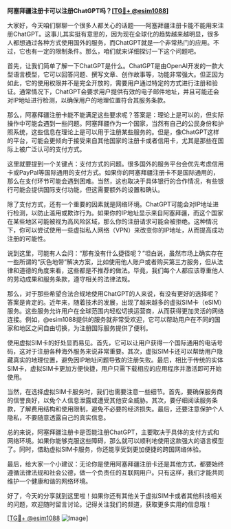 **阿塞拜疆注册卡可以注册ChatGPT吗？[[TG💪+ @esim1088](https://t.me/s/esim1088)]**

大家好，今天咱们聊聊一个很多人都关心的话题——阿塞拜疆注册卡能不能用来注册ChatGPT。这事儿其实挺有意思的，因为现在全球化的趋势越来越明显，很多人都想通过各种方式使用国外的服务，而ChatGPT就是一个非常热门的应用。不过，它也有一定的限制条件。那么，咱们就来详细探讨一下这个问题吧。

首先，让我们简单了解一下ChatGPT是什么。ChatGPT是由OpenAI开发的一款大型语言模型，它可以回答问题、撰写文章、创作故事等，功能非常强大。但正因为如此，它的使用权限并不是完全开放的，需要用户通过特定的方式进行注册和验证。通常情况下，ChatGPT会要求用户提供有效的电子邮件地址，并且可能还会对IP地址进行检测，以确保用户的地理位置符合其服务条款。

那么，阿塞拜疆注册卡能不能满足这些要求呢？答案是：理论上是可以的，但实际操作中可能会遇到一些问题。阿塞拜疆作为一个国家，当然有自己的公民身份和护照系统，这些信息在理论上是可以用于注册某些服务的。但是，像ChatGPT这样的平台，可能会更倾向于接受来自其他国家的注册卡或者信用卡，尤其是那些在国际上被广泛认可的支付方式。

这里就要提到一个关键点：支付方式的问题。很多国外的服务平台会优先考虑信用卡或PayPal等国际通用的支付方式。如果你的阿塞拜疆注册卡不是国际通用的，那么在支付环节可能会遇到困难。当然，这也取决于具体银行的合作情况，有些银行可能会提供国际支付功能，但这需要额外的设置和确认。

除了支付方式，还有一个重要的因素就是网络环境。ChatGPT可能会对IP地址进行检测，以防止滥用或欺诈行为。如果你的IP地址显示来自阿塞拜疆，而这个国家在某些地区可能被视为高风险区域，那么你的注册请求可能会被拒绝。这种情况下，你可以尝试使用一些虚拟私人网络（VPN）来改变你的IP地址，从而提高成功注册的可能性。

说到这里，可能有人会问：“那有没有什么捷径呢？”坦白说，虽然市场上确实存在一些所谓的“灰色地带”解决方案，比如使用他人账户或者购买第三方服务，但从法律和道德的角度来看，这些都是不推荐的做法。毕竟，我们每个人都应该尊重他人的劳动成果和服务条款，遵守相关的法律法规。

那么，对于那些希望合法合规地使用ChatGPT的人来说，有没有更好的选择呢？答案是肯定的。近年来，随着技术的发展，出现了越来越多的虚拟SIM卡（eSIM）服务。这些服务允许用户在全球范围内轻松切换运营商，从而获得更加灵活的网络连接。例如，@esim1088提供的服务就非常受欢迎，它可以帮助用户在不同的国家和地区之间自由切换，为注册国际服务提供了便利。

使用虚拟SIM卡的好处显而易见。首先，它可以让用户获得一个国际通用的电话号码，这对于注册各种海外服务来说非常重要。其次，虚拟SIM卡还可以帮助用户隐藏真实的地理位置，避免因IP地址问题导致的注册失败。最后，相比于传统的实体SIM卡，虚拟SIM卡更加方便快捷，用户只需下载相应的应用程序并激活即可开始使用。

当然，在选择虚拟SIM卡服务时，我们也需要注意一些细节。首先，要确保服务商的信誉良好，以免个人信息泄露或遭受其他安全威胁。其次，要仔细阅读服务条款，了解费用结构和使用限制，避免不必要的经济损失。最后，还要注意保护个人隐私，不要随意透露自己的真实信息。

总的来说，阿塞拜疆注册卡是否能注册ChatGPT，主要取决于具体的支付方式和网络环境。如果你能够克服这些障碍，那么就可以顺利地使用这款强大的语言模型了。同时，借助虚拟SIM卡服务，你还能享受到更加便捷的跨国网络体验。

最后，给大家一个小建议：无论你是使用阿塞拜疆注册卡还是其他方式，都要始终遵循法律法规和社会公德，做一个负责任的互联网用户。只有这样，我们才能共同维护一个健康和谐的网络环境。

好了，今天的分享就到这里啦！如果你还有其他关于虚拟SIM卡或者其他科技相关的问题，欢迎随时留言讨论。记得关注我们的频道，获取更多实用的信息哦！

[[TG💪+ @esim1088](https://t.me/s/esim1088) ![Image](https://i.postimg.cc/4NQfJmqS/Snipaste-2025-05-13-00-14-12.png)]